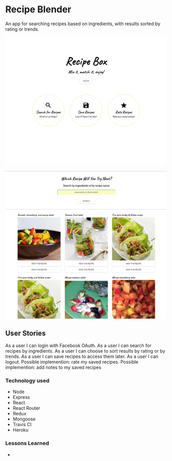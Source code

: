 # Recipe Blender

An app for searching recipes based on ingredients, with results sorted by rating or trends.

![screenshot](/Sixty-Six-Days_Screenshot-Splash.png?raw=true "Splash Page")

![screenshot](/Sixty-Six-Days_Screenshot-Main.png?raw=true "Main Page")

## User Stories
As a user I can login with Facebook OAuth.
As a user I can search for recipes by ingredients.
As a user I can choose to sort results by rating or by trends.
As a user I can save recipes to access them later.
As a user I can logout.
Possible implemention: rate my saved recipes.
Possible implemention: add notes to my saved recipes

### Technology used

* Node
* Express
* React
* React Router
* Redux
* Mongoose
* Travis CI
* Heroku

### Lessons Learned

* 

